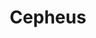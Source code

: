 ---
cc-type: constellation
title: "Cepheus"
hashtag: cepheus
borders:
  - Camelopardalis
  - Cassiopeia
  - Cygnus
  - Draco
  - Lacerta
  - Ursa Minor
subdivision-of:
  - northern celestial hemisphere
tags:
  - Constellation
---